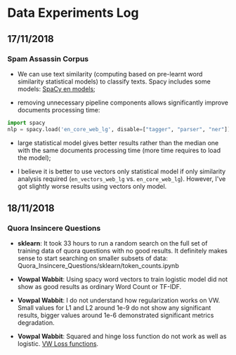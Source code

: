 # Data Experiments Log

## 17/11/2018

### Spam Assassin Corpus

* We can use text similarity  (computing based on pre-learnt word similarity statistical models) to classify texts. Spacy includes some models: [SpaCy en models](https://spacy.io/models/en);

* removing unnecessary  pipeline components allows significantly improve documents processing time:

```python
import spacy
nlp = spacy.load('en_core_web_lg', disable=["tagger", "parser", "ner"])
```

* large statistical model gives better results rather than the median one with the same documents processing time (more time requires to load the model);

* I believe it is better to use vectors only statistical model if only similarity analysis required (`en_vectors_web_lg` vs. `en_core_web_lg`). However, I've got slightly worse results using vectors only model.

## 18/11/2018

### Quora Insincere Questions

* **sklearn**: It took 33 hours to run a random search on the full set of training data of quora questions with no good results. It definitely makes sense to start searching on smaller subsets of data: Quora_Insincere_Questions/sklearn/token_counts.ipynb

* **Vowpal Wabbit**: Using spacy word vectors to train logistic model did not show as good results as ordinary Word Count or TF-IDF.

* **Vowpal Wabbit**: I do not understand how regularization works on VW. Small values for L1 and L2 around 1e-9 do not show any significant results, bigger values around 1e-6 demonstrated significant metrics degradation.

* **Vowpal Wabbit**: Squared and hinge loss function do not work as well as logistic. [VW Loss functions](https://github.com/VowpalWabbit/vowpal_wabbit/wiki/Loss-functions).
